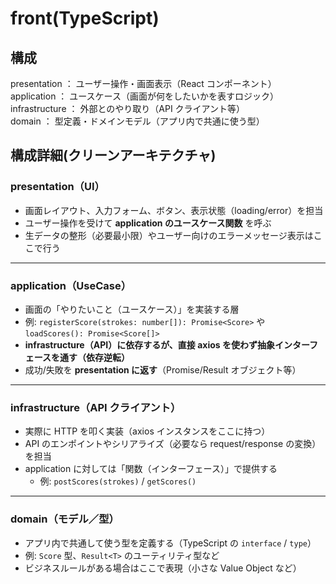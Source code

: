 # front(TypeScript)

## 構成

presentation ： ユーザー操作・画面表示（React コンポーネント）  
application ： ユースケース（画面が何をしたいかを表すロジック）  
infrastructure ： 外部とのやり取り（API クライアント等）  
domain ： 型定義・ドメインモデル（アプリ内で共通に使う型）

## 構成詳細(クリーンアーキテクチャ)

### presentation（UI）

- 画面レイアウト、入力フォーム、ボタン、表示状態（loading/error）を担当
- ユーザー操作を受けて **application のユースケース関数** を呼ぶ
- 生データの整形（必要最小限）やユーザー向けのエラーメッセージ表示はここで行う

---

### application（UseCase）

- 画面の「やりたいこと（ユースケース）」を実装する層
- 例: `registerScore(strokes: number[]): Promise<Score>` や `loadScores(): Promise<Score[]>`
- **infrastructure（API）に依存するが、直接 axios を使わず抽象インターフェースを通す（依存逆転）**
- 成功/失敗を **presentation に返す**（Promise/Result オブジェクト等）

---

### infrastructure（API クライアント）

- 実際に HTTP を叩く実装（axios インスタンスをここに持つ）
- API のエンポイントやシリアライズ（必要なら request/response の変換）を担当
- application に対しては「関数（インターフェース）」で提供する
  - 例: `postScores(strokes)` / `getScores()`

---

### domain（モデル／型）

- アプリ内で共通して使う型を定義する（TypeScript の `interface` / `type`）
- 例: `Score` 型、`Result<T>` のユーティリティ型など
- ビジネスルールがある場合はここで表現（小さな Value Object など）
